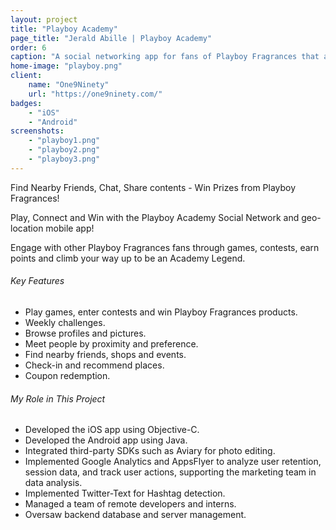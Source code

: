 ```yaml
---
layout: project
title: "Playboy Academy"
page_title: "Jerald Abille | Playboy Academy"
order: 6
caption: "A social networking app for fans of Playboy Fragrances that allows users to connect, chat, share and earn rewards"
home-image: "playboy.png"
client:
    name: "One9Ninety"
    url: "https://one9ninety.com/"
badges:
    - "iOS"
    - "Android"
screenshots:
    - "playboy1.png"
    - "playboy2.png"
    - "playboy3.png"
---
```


Find Nearby Friends, Chat, Share contents - Win Prizes from Playboy Fragrances!

Play, Connect and Win with the Playboy Academy Social Network and geo-location mobile app!

Engage with other Playboy Fragrances fans through games, contests, earn points and climb your way up to be an Academy Legend.

###### Key Features
- Play games, enter contests and win Playboy Fragrances products.
- Weekly challenges.
- Browse profiles and pictures.
- Meet people by proximity and preference.
- Find nearby friends, shops and events.
- Check-in and recommend places.
- Coupon redemption.

###### My Role in This Project
- Developed the iOS app using Objective-C.
- Developed the Android app using Java.
- Integrated third-party SDKs such as Aviary for photo editing.
- Implemented Google Analytics and AppsFlyer to analyze user retention, session data, and track user actions, supporting the marketing team in data analysis.
- Implemented Twitter-Text for Hashtag detection.
- Managed a team of remote developers and interns.
- Oversaw backend database and server management.
